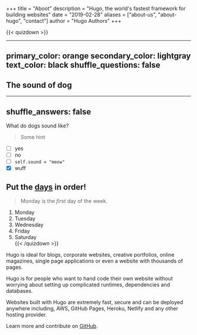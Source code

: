 +++
title = "Aboot"
description = "Hugo, the world's fastest framework for building websites"
date = "2019-02-28"
aliases = ["about-us", "about-hugo", "contact"]
author = "Hugo Authors"
+++

<script 
     src="https://cdn.jsdelivr.net/npm/quizdown@latest/public/build/quizdown.js">
  </script>
  <script 
      src="https://cdn.jsdelivr.net/npm/quizdown@latest/public/build/extensions/quizdownKatex.js">
  </script>
  <script 
      src="https://cdn.jsdelivr.net/npm/quizdown@latest/public/build/extensions/quizdownHighlight.js">
  </script>
  <script>quizdown.register(quizdownHighlight).register(quizdownKatex).init()</script> 


{{< quizdown >}}

---
primary_color: orange
secondary_color: lightgray
text_color: black
shuffle_questions: false
---

## The sound of dog

---
shuffle_answers: false
---

What do dogs sound like?

> Some hint

- [ ] yes
- [ ] no
- [ ] `self.sound = "meow"`
- [x] wuff

## Put the [days](https://en.wikipedia.org/wiki/Day) in order!

> Monday is the *first* day of the week.

1. Monday
2. Tuesday
3. Wednesday
4. Friday
5. Saturday  
{{< /quizdown >}}

Hugo is ideal for blogs, corporate websites, creative portfolios, online magazines, single page applications or even a website with thousands of pages.

Hugo is for people who want to hand code their own website without worrying about setting up complicated runtimes, dependencies and databases.

Websites built with Hugo are extremely fast, secure and can be deployed anywhere including, AWS, GitHub Pages, Heroku, Netlify and any other hosting provider.

Learn more and contribute on [GitHub](https://github.com/gohugoio).
